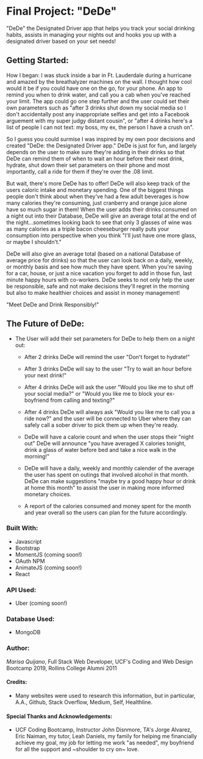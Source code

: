# Final Project: "DeDe" 

"DeDe" the Designated Driver app that helps you track your social drinking habits, assists in managing your nights out and hooks you up with a designated driver based on your set needs! 

## Getting Started: 

How I began: I was stuck inside a bar in Ft. Lauderdale during a hurricane and amazed by the breathalyzer machines on the wall. I thought how cool would it be if you could have one on the go, for your phone. An app to remind you when to drink water, and call you a cab when you've reached your limit. The app could go one step further and the user could set their own parameters such as "after 3 drinks shut down my social media so I don't accidentally post any inappropriate selfies and get into a Facebook arguement with my super judgy distant cousin", or "after 4 drinks here's a list of people I can not text: my boss, my ex, the person I have a crush on".

So I guess you could surmise I was inspired by my own poor decisions and created "DeDe: the Designated Driver app." DeDe is just for fun, and largely depends on the user to make sure they're adding in their drinks so that DeDe can remind them of when to wait an hour before their next drink, hydrate, shut down their set parameters on their phone and most importantly, call a ride for them if they're over the .08 limit. 

But wait, there's more DeDe has to offer! DeDe will also keep track of the users caloric intake and monetary spending. One of the biggest things people don't think about when they've had a few adult beverages is how many calories they're consuming, just cranberry and orange juice alone have so much sugar in them! When the user adds their drinks consumed on a night out into their Database, DeDe will give an average total at the end of the night...sometimes looking back to see that only 3 glasses of wine was as many calories as a triple bacon cheeseburger really puts your consumption into perspective when you think "I'll just have one more glass, or maybe I shouldn't." 

DeDe will also give an average total (based on a national Database of average price for drinks) so that the user can look back on a daily, weekly, or monthly basis and see how much they have spent. When you're saving for a car, house, or just a nice vacation you forget to add in those fun, last minute happy hours with co-workers. DeDe seeks to not only help the user be responsible, safe and not make decisions they'll regret in the morning but also to make healthier choices and assist in money management! 

"Meet DeDe and Drink Responsibly!"

## The Future of DeDe:

* The User will add their set parameters for DeDe to help them on a night out:
    - After 2 drinks DeDe will remind the user "Don't forget to hydrate!"

    - After 3 drinks DeDe will say to the user "Try to wait an hour before your next drink!"

    - After 4 drinks DeDe will ask the user "Would you like me to shut off your social media?" or "Would you like me to block your ex-boyfriend from calling and texting?"

    - After 4 drinks DeDe will always ask "Would you like me to call you a ride now?" and the user will be connected to Uber where they can safely call a sober driver to pick them up when they're ready.

    - DeDe will have a calorie count and when the user stops their "night out" DeDe will announce "you have averaged X calories tonight, drink a glass of water before bed and take a nice walk in the morning!" 

    - DeDe will have a daily, weekly and monthly calender of the average the user has spent on outings that involved alcohol in that month. DeDe can make suggestions "maybe try a good happy hour or drink at home this month" to assist the user in making more informed monetary choices. 

    - A report of the calories consumed and money spent for the month and year overall so the users can plan for the future accordingly. 

### Built With: 

* Javascript
* Bootstrap
* MomentJS (coming soon!)
* OAuth NPM
* AnimateJS (coming soon!)
* React

### API Used: 

* Uber (coming soon!)

### Database Used:

* MongoDB

### Author: 

*Marisa Quijano*, Full Stack Web Developer, UCF's Coding and Web Design Bootcamp 2019, Rollins College Alumni 2011

#### Credits: 

- Many websites were used to research this information, but in particular, A.A., Github, Stack Overflow, Medium, Self, Healthline. 


#### Special Thanks and Acknowledgements: 

- UCF Coding Bootcamp, Instructor John Disnmore, TA's Jorge Alvarez, Eric Naiman, my tutor, Leah Daniels, my family for helping me financially achieve my goal, my job for letting me work "as needed", my boyfriend for all the support and ~shoulder to cry on~ love.  






